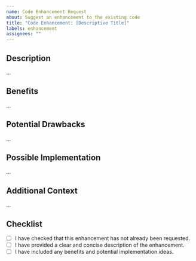 ```yaml
---
name: Code Enhancement Request
about: Suggest an enhancement to the existing code
title: "Code Enhancement: [Descriptive Title]"
labels: enhancement
assignees: ""
---
```


## Description

<!-- Describe the enhancement you are proposing. -->

...

## Benefits

<!-- Explain the benefits this enhancement would bring. -->

...

## Potential Drawbacks

<!-- Discuss any potential downsides to the proposed enhancement. -->

...

## Possible Implementation

<!-- If you have ideas about how to implement this, share them here. -->

...

## Additional Context

<!-- Any additional information to understand your request better. -->

...

## Checklist

- [ ] I have checked that this enhancement has not already been requested.
- [ ] I have provided a clear and concise description of the enhancement.
- [ ] I have included any benefits and potential implementation ideas.
